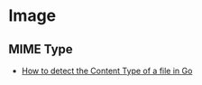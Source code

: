 # Image

## MIME Type
* [How to detect the Content Type of a file in Go](https://freshman.tech/snippets/go/file-content-type/)
